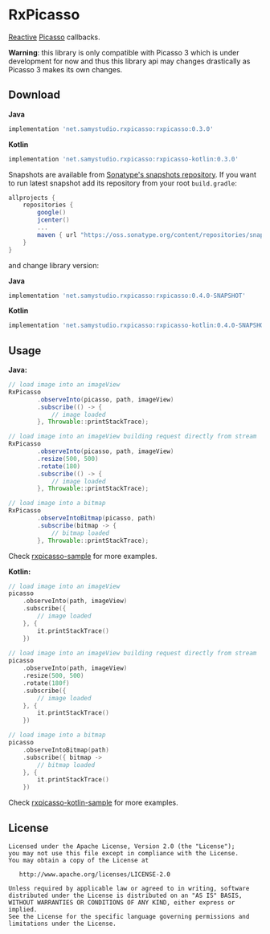 RxPicasso
=========
[Reactive](https://github.com/ReactiveX/RxJava) [Picasso](https://github.com/square/picasso) callbacks.

**Warning**: this library is only compatible with Picasso 3 which is under development for now and thus this library api may changes drastically as Picasso 3 makes its own changes.

Download
--------
**Java**
```groovy
implementation 'net.samystudio.rxpicasso:rxpicasso:0.3.0'
```
**Kotlin**
```groovy
implementation 'net.samystudio.rxpicasso:rxpicasso-kotlin:0.3.0'
```

Snapshots are available from [Sonatype's snapshots repository](https://oss.sonatype.org/content/repositories/snapshots/).
If you want to run latest snapshot add its repository from your root `build.gradle`:
```groovy
allprojects {
    repositories {
        google()
        jcenter()
        ...
        maven { url "https://oss.sonatype.org/content/repositories/snapshots" }
    }
}
```
and change library version:

**Java**
```groovy
implementation 'net.samystudio.rxpicasso:rxpicasso:0.4.0-SNAPSHOT'
```
**Kotlin**
```groovy
implementation 'net.samystudio.rxpicasso:rxpicasso-kotlin:0.4.0-SNAPSHOT'
```

Usage
-----
**Java:**
```java
// load image into an imageView
RxPicasso
        .observeInto(picasso, path, imageView)
        .subscribe(() -> {
            // image loaded
        }, Throwable::printStackTrace);

// load image into an imageView building request directly from stream
RxPicasso
        .observeInto(picasso, path, imageView)
        .resize(500, 500)
        .rotate(180)
        .subscribe(() -> {
            // image loaded
        }, Throwable::printStackTrace);

// load image into a bitmap
RxPicasso
        .observeIntoBitmap(picasso, path)
        .subscribe(bitmap -> {
            // bitmap loaded
        }, Throwable::printStackTrace);
```
Check [rxpicasso-sample](https://github.com/SamYStudiO/RxPicasso/blob/master/rxpicasso-sample/src/main/java/net/samystudio/rxpicasso/sample/MainActivityJava.java) for more examples.

**Kotlin:**
```kotlin
// load image into an imageView
picasso
    .observeInto(path, imageView)
    .subscribe({
        // image loaded
    }, {
        it.printStackTrace()
    })
    
// load image into an imageView building request directly from stream
picasso
    .observeInto(path, imageView)
    .resize(500, 500)
    .rotate(180f)
    .subscribe({
        // image loaded
    }, {
        it.printStackTrace()
    })

// load image into a bitmap
picasso
    .observeIntoBitmap(path)
    .subscribe({ bitmap ->
        // bitmap loaded
    }, {
        it.printStackTrace()
    })
```
Check [rxpicasso-kotlin-sample](https://github.com/SamYStudiO/RxPicasso/blob/master/rxpicasso-kotlin-sample/src/main/kotlin/net/samystudio/rxpicasso/sample/MainActivityKotlin.kt) for more examples.

License
-------

    Licensed under the Apache License, Version 2.0 (the "License");
    you may not use this file except in compliance with the License.
    You may obtain a copy of the License at

       http://www.apache.org/licenses/LICENSE-2.0

    Unless required by applicable law or agreed to in writing, software
    distributed under the License is distributed on an "AS IS" BASIS,
    WITHOUT WARRANTIES OR CONDITIONS OF ANY KIND, either express or implied.
    See the License for the specific language governing permissions and
    limitations under the License.
